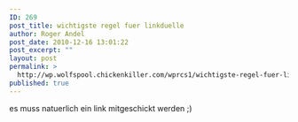 ```yaml
---
ID: 269
post_title: wichtigste regel fuer linkduelle
author: Roger Andel
post_date: 2010-12-16 13:01:22
post_excerpt: ""
layout: post
permalink: >
  http://wp.wolfspool.chickenkiller.com/wprcs1/wichtigste-regel-fuer-linkduelle/
published: true
---
```

es muss natuerlich ein link mitgeschickt werden ;)